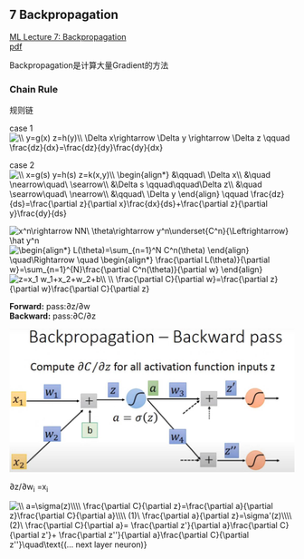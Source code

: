 ## 7 Backpropagation
[ML Lecture 7: Backpropagation](https://www.youtube.com/watch?v=ibJpTrp5mcE&list=PLJV_el3uVTsPy9oCRY30oBPNLCo89yu49&index=12)  
[pdf](http://speech.ee.ntu.edu.tw/~tlkagk/courses/ML_2016/Lecture/BP.pdf)

Backpropagation是计算大量Gradient的方法

### Chain Rule
规则链

case 1
<img src="https://latex.codecogs.com/gif.latex?\bg_white&space;\\&space;y=g(x)&space;z=h(y)\\&space;\Delta&space;x\rightarrow&space;\Delta&space;y&space;\rightarrow&space;\Delta&space;z&space;\qquad&space;\frac{dz}{dx}=\frac{dz}{dy}\frac{dy}{dx}" title="\\ y=g(x) z=h(y)\\ \Delta x\rightarrow \Delta y \rightarrow \Delta z \qquad \frac{dz}{dx}=\frac{dz}{dy}\frac{dy}{dx}" />

case 2
<img src="https://latex.codecogs.com/gif.latex?\bg_white&space;\\&space;x=g(s)&space;y=h(s)&space;z=k(x,y)\\&space;\begin{align*}&space;&\qquad\&space;\Delta&space;x\\&space;&\quad&space;\nearrow\quad\&space;\searrow\\&space;&\Delta&space;s&space;\qquad\qquad\Delta&space;z\\&space;&\quad&space;\searrow\quad\&space;\nearrow\\&space;&\qquad\&space;\Delta&space;y&space;\end{align}&space;\qquad&space;\frac{dz}{ds}=\frac{\partial&space;z}{\partial&space;x}\frac{dx}{ds}&plus;\frac{\partial&space;z}{\partial&space;y}\frac{dy}{ds}" title="\\ x=g(s) y=h(s) z=k(x,y)\\ \begin{align*} &\qquad\ \Delta x\\ &\quad \nearrow\quad\ \searrow\\ &\Delta s \qquad\qquad\Delta z\\ &\quad \searrow\quad\ \nearrow\\ &\qquad\ \Delta y \end{align} \qquad \frac{dz}{ds}=\frac{\partial z}{\partial x}\frac{dx}{ds}+\frac{\partial z}{\partial y}\frac{dy}{ds}" />

<img src="https://latex.codecogs.com/gif.latex?\bg_white&space;x^n\rightarrow&space;NN\&space;\theta\rightarrow&space;y^n\underset{C^n}{\Leftrightarrow}&space;\hat&space;y^n" title="x^n\rightarrow NN\ \theta\rightarrow y^n\underset{C^n}{\Leftrightarrow} \hat y^n" />  
<img src="https://latex.codecogs.com/gif.latex?\bg_white&space;\begin{align*}&space;L(\theta)=\sum_{n=1}^N&space;C^n(\theta)&space;\end{align}&space;\quad\Rightarrow&space;\quad&space;\begin{align*}&space;\frac{\partial&space;L(\theta)}{\partial&space;w}=\sum_{n=1}^{N}\frac{\partial&space;C^n(\theta)}{\partial&space;w}&space;\end{align}" title="\begin{align*} L(\theta)=\sum_{n=1}^N C^n(\theta) \end{align} \quad\Rightarrow \quad \begin{align*} \frac{\partial L(\theta)}{\partial w}=\sum_{n=1}^{N}\frac{\partial C^n(\theta)}{\partial w} \end{align}" />  
<img src="https://latex.codecogs.com/gif.latex?\bg_white&space;z=x_1&space;w_1&plus;x_2&plus;w_2&plus;b\\&space;\\&space;\frac{\partial&space;C}{\partial&space;w}=\frac{\partial&space;z}{\partial&space;w}\frac{\partial&space;C}{\partial&space;z}" title="z=x_1 w_1+x_2+w_2+b\\ \\ \frac{\partial C}{\partial w}=\frac{\partial z}{\partial w}\frac{\partial C}{\partial z}" />

**Forward:** pass:&part;z/&part;w  
**Backward:** pass:&part;C/&part;z 

![./img/007-backwark-pass](./img/007-backwark-pass.jpg)

&part;z/&part;w<sub>i</sub> =x<sub>i</sub>  

<img src="https://latex.codecogs.com/gif.latex?\bg_white&space;\\&space;a=\sigma(z)\\\\&space;\frac{\partial&space;C}{\partial&space;z}=\frac{\partial&space;a}{\partial&space;z}\frac{\partial&space;C}{\partial&space;a}\\\\&space;(1)\&space;\frac{\partial&space;a}{\partial&space;z}=\sigma'(z)\\\\&space;(2)\&space;\frac{\partial&space;C}{\partial&space;a}=&space;\frac{\partial&space;z'}{\partial&space;a}\frac{\partial&space;C}{\partial&space;z'}&plus;&space;\frac{\partial&space;z''}{\partial&space;a}\frac{\partial&space;C}{\partial&space;z''}\quad\text{(...&space;next&space;layer&space;neuron)}" title="\\ a=\sigma(z)\\\\ \frac{\partial C}{\partial z}=\frac{\partial a}{\partial z}\frac{\partial C}{\partial a}\\\\ (1)\ \frac{\partial a}{\partial z}=\sigma'(z)\\\\ (2)\ \frac{\partial C}{\partial a}= \frac{\partial z'}{\partial a}\frac{\partial C}{\partial z'}+ \frac{\partial z''}{\partial a}\frac{\partial C}{\partial z''}\quad\text{(... next layer neuron)}" />